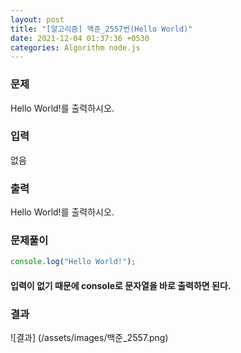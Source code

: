 ```yaml
---
layout: post
title: "[알고리즘] 백준_2557번(Hello World)"
date: 2021-12-04 01:37:36 +0530
categories: Algorithm node.js
---
```


### 문제

Hello World!를 출력하시오.

### 입력

없음

### 출력

Hello World!를 출력하시오.

### 문제풀이

```javascript
console.log("Hello World!");
```

#### **입력이 없기 때문에 console로 문자열을 바로 출력하면 된다.**

### 결과

![결과] (/assets/images/백준\_2557.png)
